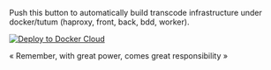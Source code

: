 Push this button to automatically build transcode infrastructure under docker/tutum (haproxy, front, back, bdd, worker).


[![Deploy to Docker Cloud](https://files.cloud.docker.com/images/deploy-to-dockercloud.svg)](https://cloud.docker.com/stack/deploy/?repo=https://github.com/amsatique/Trancode-master)

« Remember, with great power, comes great responsibility » 
